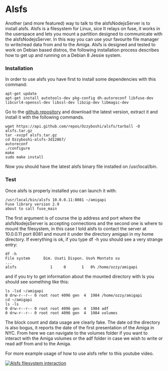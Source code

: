 # Alsfs
Another (and more featured) way to talk to the alsfsNodejsServer is to install alsfs.
Alsfs is a filesystem for Linux, sice It relays on fuse, it works in the userspace  and lets you mount a partition designed to communicate with the alsfsNodejsServer.
In this way you can use your favourite file manager to write/read data from and to the Amiga.
Alsfs is designed and tested to work on Debian based distros, the following installation process describes how to get up and running on a Debian 8 Jessie system.

### Installation
In order to use alsfs you have first to install some dependencies with this command:
```
apt-get update
apt-get install autotools-dev pkg-config dh-autoreconf libfuse-dev libcurl4-openssl-dev libssl-dev libzip-dev libmagic-dev
```
Go to the [github repository](https://github.com/Ozzyboshi/alsfs/releases) and download the latest version, extract it and install it with the following commands.

```
wget https://api.github.com/repos/Ozzyboshi/alsfs/tarball -O alsfs.tar.gz
tar -xvzpf alsfs.tar.gz
cd Ozzyboshi-alsfs-3d12867/
autoreconf
./configure
make
sudo make install
```

Now you should have the latest alsfs binary file installed on /usr/local/bin.

### Test
Once alsfs is properly installed you can launch it with:

```
/usr/local/bin/alsfs 10.0.0.11:8081 ~/amigapi
Fuse library version 2.9
about to call fuse_main
```

The first argument is of course the ip address and port where the alsfsNodejsServer is accepting connections and the second one is where to mount the filesystem, in this case I told alsfs to contact the server at 10.0.0.11 port 8081 and mount it under the directory amigapi in my home directory.
If everything is ok, if you type df -h you should see a very strange entry:

```
df -h
File system      Dim. Usati Dispon. Uso% Montato su
...
alsfs               1     0       1   0% /home/ozzy/amigapi
```

and if you try to get information about the mounted directory with ls you should see something like this:

```
ls -lsd ~/amigapi
0 drw-r--r-- 0 root root 4096 gen  4  1984 /home/ozzy/amigapi
cd ~/amigapi
ls -ls
0 drw-r--r-- 0 root root 4096 gen  4  1984 adf
0 drw-r--r-- 0 root root 4096 gen  4  1984 volumes

```

The block count and data usage are clearly fake.
The date od the directory is also bogus, it reports the date of the first presentation of the Amiga in NYC.
From here we can navigate to the volumes folder if you want to interact with the Amiga volumes or the adf folder in case we wish to write or read adf from and to the Amiga.

For more example usage of how to use alsfs refer to this youtube video.

[![Alsfs filesystem interaction](https://img.youtube.com/vi/HHleQ2CO39Y/0.jpg)](https://www.youtube.com/watch?v=HHleQ2CO39Y)
